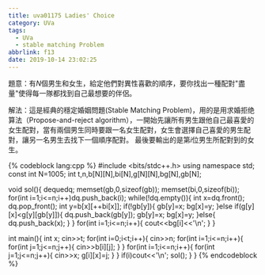```yaml
---
title: uva01175 Ladies' Choice
category: UVa
tags:
  - UVa
  - stable matching Problem
abbrlink: f13
date: 2019-10-14 23:02:25
---
```


題意：有$N$個男生和女生，給定他們對異性喜歡的順序，要你找出一種配對"盡量"使得每一隊都找到自己最想要的伴侶。
<!-- more -->
解法：這是經典的穩定婚姻問題(Stable Matching Problem)，用的是用求婚拒绝算法（Propose-and-reject algorithm），一開始先讓所有男生跟他自己最喜愛的女生配對，當有兩個男生同時要跟一名女生配對，女生會選擇自己喜愛的男生配對，讓另一名男生去找下一個順序配對。
最後要輸出的是第$i$位男生所配對到的女生。

{% codeblock lang:cpp %}
#include <bits/stdc++.h>
using namespace std;
const int N=1005;
int t,n,b[N][N],bi[N],g[N][N],bg[N],gb[N];

void sol(){
    deque<int>dq;
    memset(gb,0,sizeof(gb));
    memset(bi,0,sizeof(bi));
    for(int i=1;i<=n;i++)dq.push_back(i);
    while(!dq.empty()){
        int x=dq.front(); dq.pop_front();
        int y=b[x][++bi[x]];
        if(!gb[y]){
            gb[y]=x;
            bg[x]=y;
        }else if(g[y][x]<g[y][gb[y]]){
            dq.push_back(gb[y]);
            gb[y]=x;
            bg[x]=y;
        }else{
            dq.push_back(x);
        }
    }
    for(int i=1;i<=n;i++){
        cout<<bg[i]<<'\n';
    }
}

int main(){
    int x;
    cin>>t;
    for(int i=0;i<t;i++){
        cin>>n;
        for(int i=1;i<=n;i++){
            for(int j=1;j<=n;j++){
                cin>>b[i][j];
            }
        }
        for(int i=1;i<=n;i++){
            for(int j=1;j<=n;j++){
                cin>>x;
                g[i][x]=j;
            }
        }
        if(i)cout<<'\n';
        sol();
    }
}
{% endcodeblock %}
